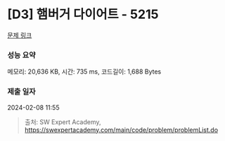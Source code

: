 # [D3] 햄버거 다이어트 - 5215 

[문제 링크](https://swexpertacademy.com/main/code/problem/problemDetail.do?contestProbId=AWT-lPB6dHUDFAVT) 

### 성능 요약

메모리: 20,636 KB, 시간: 735 ms, 코드길이: 1,688 Bytes

### 제출 일자

2024-02-08 11:55



> 출처: SW Expert Academy, https://swexpertacademy.com/main/code/problem/problemList.do